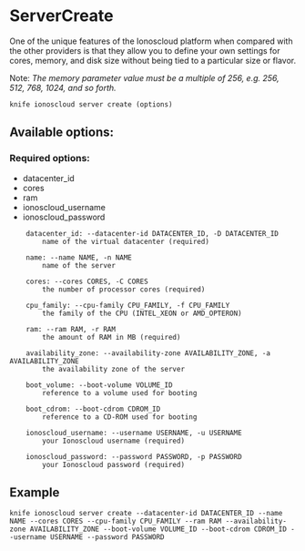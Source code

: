 # ServerCreate

One of the unique features of the Ionoscloud platform when compared with the other providers is that they allow you to define your own settings for cores, memory, and disk size without being tied to a particular size or flavor.

Note: *The memory parameter value must be a multiple of 256, e.g. 256, 512, 768, 1024, and so forth.*

```text
knife ionoscloud server create (options)
```

## Available options:

### Required options:

* datacenter_id
* cores
* ram
* ionoscloud_username
* ionoscloud_password

```text
    datacenter_id: --datacenter-id DATACENTER_ID, -D DATACENTER_ID
        name of the virtual datacenter (required)

    name: --name NAME, -n NAME
        name of the server

    cores: --cores CORES, -C CORES
        the number of processor cores (required)

    cpu_family: --cpu-family CPU_FAMILY, -f CPU_FAMILY
        the family of the CPU (INTEL_XEON or AMD_OPTERON)

    ram: --ram RAM, -r RAM
        the amount of RAM in MB (required)

    availability_zone: --availability-zone AVAILABILITY_ZONE, -a AVAILABILITY_ZONE
        the availability zone of the server

    boot_volume: --boot-volume VOLUME_ID
        reference to a volume used for booting

    boot_cdrom: --boot-cdrom CDROM_ID
        reference to a CD-ROM used for booting

    ionoscloud_username: --username USERNAME, -u USERNAME
        your Ionoscloud username (required)

    ionoscloud_password: --password PASSWORD, -p PASSWORD
        your Ionoscloud password (required)

```

## Example

```text
knife ionoscloud server create --datacenter-id DATACENTER_ID --name NAME --cores CORES --cpu-family CPU_FAMILY --ram RAM --availability-zone AVAILABILITY_ZONE --boot-volume VOLUME_ID --boot-cdrom CDROM_ID --username USERNAME --password PASSWORD
```
